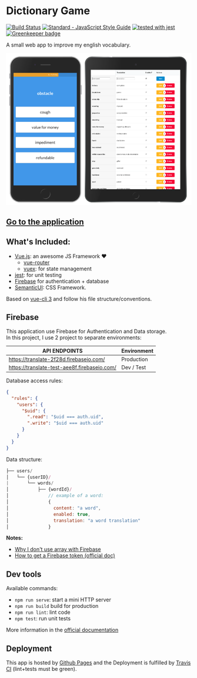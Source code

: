 # Dictionary Game

[![Build Status](https://travis-ci.org/maxpou/dictionary-game.svg?branch=master)](https://travis-ci.org/maxpou/dictionary-game) [![Standard - JavaScript Style Guide](https://img.shields.io/badge/code_style-standard-brightgreen.svg)](https://standardjs.com) [![tested with jest](https://img.shields.io/badge/tested_with-jest-99424f.svg)](https://github.com/facebook/jest) [![Greenkeeper badge](https://badges.greenkeeper.io/maxpou/dictionary-game.svg)](https://greenkeeper.io/)


A small web app to improve my english vocabulary.

![screenshots](./src/assets/screens/all-screens.png)

## [Go to the application](https://maxpou.github.io/dictionary-game/#/)

## What's Included: 

* [Vue.js](https://vuejs.org/): an awesome JS Framework ❤️
  * [vue-router](https://router.vuejs.org/en/)
  * [vuex](https://vuex.vuejs.org/en/): for state management
* [jest](https://facebook.github.io/jest/): for unit testing
* [Firebase](https://console.firebase.google.com/) for authentication + database
* [SemanticUI](http://semantic-ui.com/): CSS Framework.


Based on [vue-cli 3](https://github.com/vuejs/vue-cli/blob/dev/docs/README.md#conventions) and follow his file structure/conventions.


## Firebase

This application use Firebase for Authentication and Data storage.  
In this project, I use 2 project to separate environments:

API ENDPOINTS                                  | Environment       
---------------------------------------------- | ------------------
<https://translate-2f28d.firebaseio.com/>      | Production        
<https://translate-test-aee8f.firebaseio.com/> | Dev / Test        

Database access rules:

```json
{
  "rules": {
    "users": {
      "$uid": {
        ".read": "$uid === auth.uid",
        ".write": "$uid === auth.uid"
      }
    }
  }
}
```

Data structure:

```js
├── users/
│   └── {userID}/
|       └── words/
│           ├── {wordId}/
│               // example of a word:
│               {
│                 content: "a word",
│                 enabled: true,
│                 translation: "a word translation"
│               }
```

**Notes:**

* [Why I don't use array with Firebase](https://firebase.googleblog.com/2014/04/best-practices-arrays-in-firebase.html)
* [How to get a Firebase token (official doc)](https://firebase.google.com/docs/reference/rest/database/user-auth)

## Dev tools

Available commands:

* `npm run serve`: start a mini HTTP server
* `npm run build` build for production
* `npm run lint`: lint code
* `npm test`: run unit tests

More information in the [official documentation](https://github.com/vuejs/vue-cli/blob/dev/docs/cli-service.md)

## Deployment

This app is hosted by [Github Pages](https://pages.github.com/) and the Deployment is fulfilled by [Travis CI](https://travis-ci.org/maxpou/dictionary-game) (lint+tests must be green).
